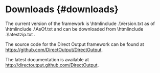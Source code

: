 ﻿Downloads {#downloads}
===========

The current version of the framework is
\htmlinclude .\Version.txt
as of
\htmlinclude .\AsOf.txt
and can be downloaded from 
\htmlinclude .\latestzip.txt
</a>.

The source code for the Direct Output framework can be found at <a target="_blank" href="https://github.com/DirectOutput/DirectOutput">https://github.com/DirectOutput/DirectOutput</a>.

The latest documentation is available at <a target="_blank" href="http://directoutput.github.com/DirectOutput">http://directoutput.github.com/DirectOutput</a>.


